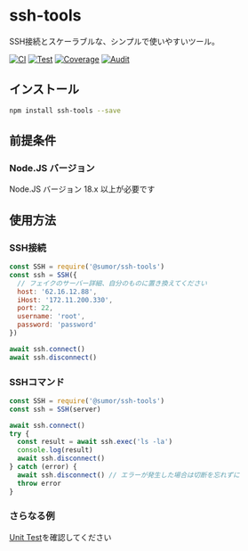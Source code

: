 # ssh-tools

SSH接続とスケーラブルな、シンプルで使いやすいツール。

[![CI](https://github.com/sumor-cloud/ssh-tools/actions/workflows/ci.yml/badge.svg)](https://github.com/sumor-cloud/ssh-tools/actions/workflows/ci.yml)
[![Test](https://github.com/sumor-cloud/ssh-tools/actions/workflows/ut.yml/badge.svg)](https://github.com/sumor-cloud/ssh-tools/actions/workflows/ut.yml)
[![Coverage](https://github.com/sumor-cloud/ssh-tools/actions/workflows/coverage.yml/badge.svg)](https://github.com/sumor-cloud/ssh-tools/actions/workflows/coverage.yml)
[![Audit](https://github.com/sumor-cloud/ssh-tools/actions/workflows/audit.yml/badge.svg)](https://github.com/sumor-cloud/ssh-tools/actions/workflows/audit.yml)

## インストール

```bash
npm install ssh-tools --save
```

## 前提条件

### Node.JS バージョン

Node.JS バージョン 18.x 以上が必要です

## 使用方法

### SSH接続

```javascript
const SSH = require('@sumor/ssh-tools')
const ssh = SSH({
  // フェイクのサーバー詳細、自分のものに置き換えてください
  host: '62.16.12.88',
  iHost: '172.11.200.330',
  port: 22,
  username: 'root',
  password: 'password'
})

await ssh.connect()
await ssh.disconnect()
```

### SSHコマンド

```javascript
const SSH = require('@sumor/ssh-tools')
const ssh = SSH(server)

await ssh.connect()
try {
  const result = await ssh.exec('ls -la')
  console.log(result)
  await ssh.disconnect()
} catch (error) {
  await ssh.disconnect() // エラーが発生した場合は切断を忘れずに
  throw error
}
```

### さらなる例

[Unit Test](https://github.com/sumor-cloud/ssh-tools/tree/main/test)を確認してください
